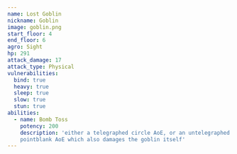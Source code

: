 ```yaml
---
name: Lost Goblin
nickname: Goblin
image: goblin.png
start_floor: 4
end_floor: 6
agro: Sight
hp: 291
attack_damage: 17
attack_type: Physical
vulnerabilities:
  bind: true
  heavy: true
  sleep: true
  slow: true
  stun: true
abilities:
  - name: Bomb Toss
    potency: 200
    description: 'either a telegraphed circle AoE, or an untelegraphed
    pointblank AoE which also damages the goblin itself'
---
```

